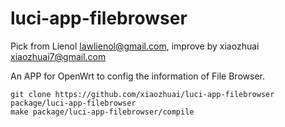 # luci-app-filebrowser
Pick from Lienol <lawlienol@gmail.com>, improve by xiaozhuai <xiaozhuai7@gmail.com>

An APP for OpenWrt to config the information of File Browser.


```
git clone https://github.com/xiaozhuai/luci-app-filebrowser package/luci-app-filebrowser
make package/luci-app-filebrowser/compile
```


